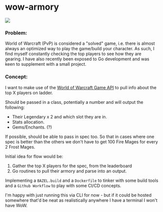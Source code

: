 # wow-armory

![](https://github.com/callrua/wow-armory/workflows/Build/badge.svg)

### Problem:

World of Warcraft (PvP) is considered a "solved" game, i.e. there is almost always an optimized way to play the game/build your character. As such, I find myself constantly checking the top players to see how they are gearing.
I have also recently been exposed to Go development and was keen to supplement with a small project.

### Concept: 

I want to make use of the [World of Warcraft Game API](https://develop.battle.net/documentation/world-of-warcraft/game-data-apis) to pull info about the top X players on ladder.

Should be passed in a class, potentially a number and will output the following:

 * Their Legendary x 2 and which slot they are in.
 * Stats allocation.
 * Gems/Enchants. (?)

If possible, should be able to pass in spec too. So that in cases where one spec is better than the others we don't have to get 100 Fire Mages for every 2 Frost Mages.

Initial idea for flow would be:

1. Gather the top X players for the spec, from the leaderboard
2. Go routines to pull their armory and parse into an output.

Implementing a `BAZEL.build` and a `Dockerfile` to tinker with some build tools and a `Github Workflow` to play with some CI/CD concepts.

I'm happy with just running this via CLI for now - but if it could be hosted somewhere that'd be neat as realistically anywhere I have a terminal I won't have WoW.
